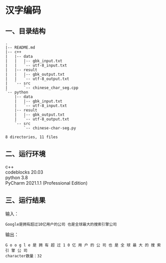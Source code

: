 # 汉字编码
## 一、目录结构
```
.
|-- README.md
|-- c++
|   |-- data
|   |   |-- gbk_input.txt
|   |   `-- utf-8_input.txt
|   |-- result
|   |   |-- gbk_output.txt
|   |   `-- utf-8_output.txt
|   `-- src
|       `-- chinese_char_seg.cpp
`-- python
    |-- data
    |   |-- gbk_input.txt
    |   `-- utf-8_input.txt
    |-- result
    |   |-- gbk_output.txt
    |   `-- utf-8_output.txt
    `-- src
        `-- chinese-char-seg.py

8 directories, 11 files
```

## 二、运行环境
c++  
codeblocks 20.03  
python 3.8    
PyCharm 2021.1.1 (Professional Edition)
## 三、运行结果
输入：
```
Google是拥有超过10亿用户的公司 也是全球最大的搜索引擎公司
```

输出：
```
G o o g l e 是 拥 有 超 过 1 0 亿 用 户 的 公 司 也 是 全 球 最 大 的 搜 索 引 擎 公 司 
character数量：32
```
